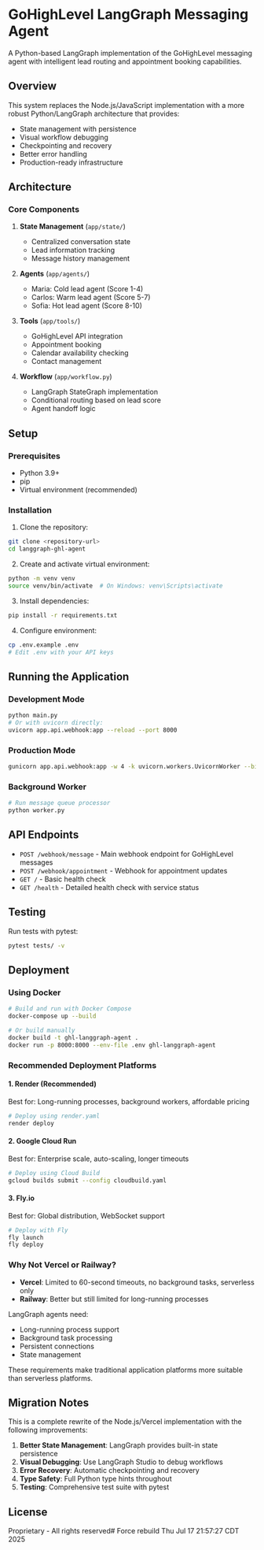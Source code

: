 # GoHighLevel LangGraph Messaging Agent

A Python-based LangGraph implementation of the GoHighLevel messaging agent with intelligent lead routing and appointment booking capabilities.

## Overview

This system replaces the Node.js/JavaScript implementation with a more robust Python/LangGraph architecture that provides:

- State management with persistence
- Visual workflow debugging
- Checkpointing and recovery
- Better error handling
- Production-ready infrastructure

## Architecture

### Core Components

1. **State Management** (`app/state/`)
   - Centralized conversation state
   - Lead information tracking
   - Message history management

2. **Agents** (`app/agents/`)
   - Maria: Cold lead agent (Score 1-4)
   - Carlos: Warm lead agent (Score 5-7)
   - Sofia: Hot lead agent (Score 8-10)

3. **Tools** (`app/tools/`)
   - GoHighLevel API integration
   - Appointment booking
   - Calendar availability checking
   - Contact management

4. **Workflow** (`app/workflow.py`)
   - LangGraph StateGraph implementation
   - Conditional routing based on lead score
   - Agent handoff logic

## Setup

### Prerequisites

- Python 3.9+
- pip
- Virtual environment (recommended)

### Installation

1. Clone the repository:
```bash
git clone <repository-url>
cd langgraph-ghl-agent
```

2. Create and activate virtual environment:
```bash
python -m venv venv
source venv/bin/activate  # On Windows: venv\Scripts\activate
```

3. Install dependencies:
```bash
pip install -r requirements.txt
```

4. Configure environment:
```bash
cp .env.example .env
# Edit .env with your API keys
```

## Running the Application

### Development Mode
```bash
python main.py
# Or with uvicorn directly:
uvicorn app.api.webhook:app --reload --port 8000
```

### Production Mode
```bash
gunicorn app.api.webhook:app -w 4 -k uvicorn.workers.UvicornWorker --bind 0.0.0.0:8000
```

### Background Worker
```bash
# Run message queue processor
python worker.py
```

## API Endpoints

- `POST /webhook/message` - Main webhook endpoint for GoHighLevel messages
- `POST /webhook/appointment` - Webhook for appointment updates
- `GET /` - Basic health check
- `GET /health` - Detailed health check with service status

## Testing

Run tests with pytest:
```bash
pytest tests/ -v
```

## Deployment

### Using Docker

```bash
# Build and run with Docker Compose
docker-compose up --build

# Or build manually
docker build -t ghl-langgraph-agent .
docker run -p 8000:8000 --env-file .env ghl-langgraph-agent
```

### Recommended Deployment Platforms

#### 1. Render (Recommended)
Best for: Long-running processes, background workers, affordable pricing

```bash
# Deploy using render.yaml
render deploy
```

#### 2. Google Cloud Run
Best for: Enterprise scale, auto-scaling, longer timeouts

```bash
# Deploy using Cloud Build
gcloud builds submit --config cloudbuild.yaml
```

#### 3. Fly.io
Best for: Global distribution, WebSocket support

```bash
# Deploy with Fly
fly launch
fly deploy
```

### Why Not Vercel or Railway?

- **Vercel**: Limited to 60-second timeouts, no background tasks, serverless only
- **Railway**: Better but still limited for long-running processes

LangGraph agents need:
- Long-running process support
- Background task processing
- Persistent connections
- State management

These requirements make traditional application platforms more suitable than serverless platforms.

## Migration Notes

This is a complete rewrite of the Node.js/Vercel implementation with the following improvements:

1. **Better State Management**: LangGraph provides built-in state persistence
2. **Visual Debugging**: Use LangGraph Studio to debug workflows
3. **Error Recovery**: Automatic checkpointing and recovery
4. **Type Safety**: Full Python type hints throughout
5. **Testing**: Comprehensive test suite with pytest

## License

Proprietary - All rights reserved# Force rebuild Thu Jul 17 21:57:27 CDT 2025
